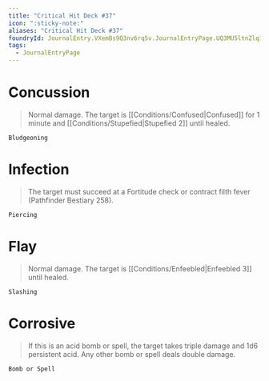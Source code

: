 ```yaml
---
title: "Critical Hit Deck #37"
icon: ":sticky-note:"
aliases: "Critical Hit Deck #37"
foundryId: JournalEntry.VXemBs9Q3nv6rq5v.JournalEntryPage.UQ3MU5ltnZlq1Ljs
tags:
  - JournalEntryPage
---
```

# Concussion

> Normal damage. The target is [[Conditions/Confused|Confused]] for 1 minute and [[Conditions/Stupefied|Stupefied 2]] until healed.

`Bludgeoning`

# Infection

> The target must succeed at a Fortitude check or contract filth fever (Pathfinder Bestiary 258).

`Piercing`

# Flay

> Normal damage. The target is [[Conditions/Enfeebled|Enfeebled 3]] until healed.

`Slashing`

# Corrosive

> If this is an acid bomb or spell, the target takes triple damage and 1d6 persistent acid. Any other bomb or spell deals double damage.

`Bomb or Spell`
